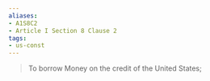 ```yaml
---
aliases: 
- A1S8C2
- Article I Section 8 Clause 2
tags: 
- us-const
---
```

> To borrow Money on the credit of the United States;

